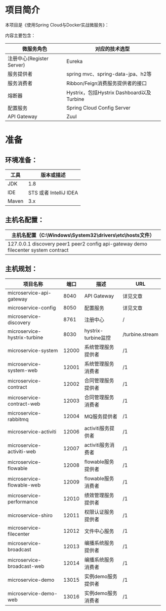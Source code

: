 # 项目简介
本项目是《使用Spring Cloud与Docker实战微服务》：


内容主要包含：

| 微服务角色                 | 对应的技术选型                              |
| ---------------------    | ----------------------------------------- |
| 注册中心(Register Server)  | Eureka                                    |
| 服务提供者                 | spring mvc、spring-data-jpa、h2等           |
| 服务消费者                 | Ribbon/Feign消费服务提供者的接口              |
| 熔断器                    | Hystrix，包括Hystrix Dashboard以及Turbine    |
| 配置服务                  | Spring Cloud Config Server                  |
| API Gateway              | Zuul                                        |



# 准备

## 环境准备：

| 工具    | 版本或描述                          |
| ----- | --------------------- |
| JDK   | 1.8                   |
| IDE   | STS 或者 IntelliJ IDEA |
| Maven | 3.x                   |

## 主机名配置：

| 主机名配置（C:\Windows\System32\drivers\etc\hosts文件） |
| ---------------------------------------- |
| 127.0.0.1 discovery peer1 peer2 config api-gateway demo filecenter system contract |

## 主机规划：

| 项目名称                                     | 端口   | 描述                     | URL             |
| ---------------------------------------- | ---- | ---------------------------- | ---------------  |
| microservice-api-gateway                 | 8040 | API Gateway                   | 详见文章                  |
| microservice-config                      | 8050 | 配置服务                       | 详见文章                 |
| microservice-discovery                   | 8761 | 注册中心                       | /               |
| microservice-hystrix-turbine             | 8030 | hystrix-turbine监控            | /turbine.stream |
| microservice-system                      | 12000 | 系统管理服务提供者               | /1              |
| microservice-system-web                  | 12001 | 系统管理服务消费者               | /1              |
| microservice-contract                    | 12002 | 合同管理服务提供者               | /1              |
| microservice-contract-web                | 12003 | 合同管理服务消费者               | /1              |
| microservice-rabbitmq                    | 12004 | MQ服务提供者                    | /1              |
| microservice-activiti                    | 12006 | activiti服务提供者              | /1              |
| microservice-activiti-web                | 12007 | activiti服务消费者              | /1              |
| microservice-flowable                    | 12008 | flowable服务提供者              | /1              |
| microservice-flowable-web                | 12009 | flowable服务消费者              | /1              |
| microservice-performance                 | 12010 | 绩效管理服务提供者               | /1              |
| microservice-shiro                       | 12011 | 权限认证服务提供者               | /1              |
| microservice-filecenter                  | 12012 | 文件中心服务                    | /1              |
| microservice-broadcast                   | 12013 | 编播系统服务提供者               | /1              |
| microservice-broadcast-web               | 12014 | 编播系统服务消费者               | /1              |
| microservice-demo                        | 13015 | 实例demo服务提供者               | /1              |
| microservice-demo-web                    | 13016 | 实例demo服务消费者               | /1              |
